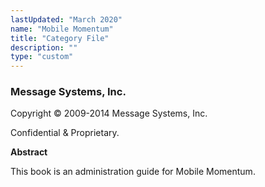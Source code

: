 ```yaml
---
lastUpdated: "March 2020"
name: "Mobile Momentum"
title: "Category File"
description: ""
type: "custom"
---
```


### Message Systems, Inc.

Copyright © 2009-2014 Message Systems, Inc.

Confidential & Proprietary.

**Abstract**

This book is an administration guide for Mobile Momentum.